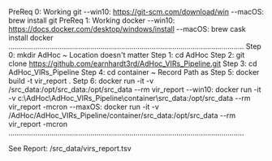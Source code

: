 PreReq 0: Working git
  --win10: https://git-scm.com/download/win
  --macOS: brew install git
PreReq 1: Working docker
  --win10: https://docs.docker.com/desktop/windows/install
  --macOS: brew cask install docker
...................................................................................................................
Step 0: mkdir AdHoc ~ Location doesn't matter 
Step 1: cd AdHoc
Step 2: git clone https://github.com/earnhardt3rd/AdHoc_VIRs_Pipeline.git
Step 3: cd AdHoc_VIRs_Pipeline
Step 4: cd container ~ Record Path as <containerPath>
Step 5: docker build -t vir_report .
Setp 6: docker run -it -v <containerPath>/src_data:/opt/src_data:/opt/src_data --rm vir_report
  --win10: docker run -it -v c:\AdHoc\AdHoc_VIRs_Pipeline\container\src_data:/opt/src_data --rm vir_report -mcron
  --maxOS: docker run -it -v /AdHoc/AdHoc_VIRs_Pipeline/container/src_data:/opt/src_data --rm vir_report -mcron
...................................................................................................................

See Report: <containerPath>/src_data/virs_report.tsv

